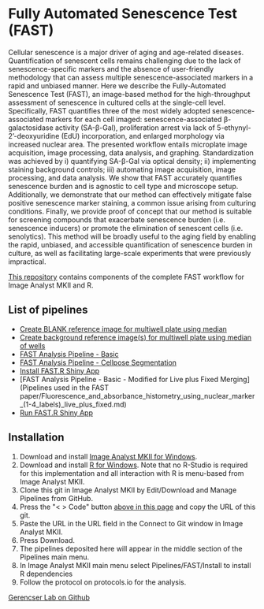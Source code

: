 # Fully Automated Senescence Test (FAST)

Cellular senescence is a major driver of aging and age-related diseases. Quantification of senescent cells remains challenging due to the lack of senescence-specific markers and the absence of user-friendly methodology that can assess multiple senescence-associated markers in a rapid and unbiased manner. Here we describe the Fully-Automated Senescence Test (FAST), an image-based method for the high-throughput assessment of senescence in cultured cells at the single-cell level. Specifically, FAST quantifies three of the most widely adopted senescence-associated markers for each cell imaged: senescence-associated β-galactosidase activity (SA-β-Gal), proliferation arrest via lack of 5-ethynyl-2’-deoxyuridine (EdU) incorporation, and enlarged morphology via increased nuclear area. The presented workflow entails microplate image acquisition, image processing, data analysis, and graphing. Standardization was achieved by i) quantifying SA-β-Gal via optical density; ii) implementing staining background controls; iii) automating image acquisition, image processing, and data analysis. We show that FAST accurately quantifies senescence burden and is agnostic to cell type and microscope setup. Additionally, we demonstrate that our method can effectively mitigate false positive senescence marker staining, a common issue arising from culturing conditions. Finally, we provide proof of concept that our method is suitable for screening compounds that exacerbate senescence burden (i.e. senescence inducers) or promote the elimination of senescent cells (i.e. senolytics). This method will be broadly useful to the aging field by enabling the rapid, unbiased, and accessible quantification of senescence burden in culture, as well as facilitating large-scale experiments that were previously impractical.

[This repository](https://github.com/gerencserlab/FAST/) contains components of the complete FAST workflow for Image Analyst MKII and R.   

## List of pipelines
* [Create BLANK reference image for multiwell plate using median](FAST_-_Create_BLANK_reference_image_for_multiwell_plate_using_median.md)
* [Create background reference image(s) for multiwell plate using median of wells](FAST_-_Create_reference_image_for_multiwell_plate_using_median.md)
* [FAST Analysis Pipeline - Basic](FAST_Analysis_Pipeline_-_basic.md)
* [FAST Analysis Pipeline - Cellpose Segmentation](FAST_Analysis_Pipeline_-_Cellpose.md)
* [Install FAST.R Shiny App](Install_FAST.R.md)
* [FAST Analysis Pipeline - Basic - Modified for Live plus Fixed Merging](Pipelines used in the FAST paper/Fluorescence_and_absorbance_histometry_using_nuclear_marker_(1-4_labels)_live_plus_fixed.md)
* [Run FAST.R Shiny App](Run_FAST.R.md)


## Installation
1. Download and install [Image Analyst MKII for Windows](https://www.imageanalyst.net/downloads/?item=recent/imageanalystMKII64.msi).
2. Download and install [R for Windows](https://cran.r-project.org/bin/windows/base/). Note that no R-Studio is required for this implementation and all interaction with R is menu-based from Image Analyst MKII.
3. Clone this git in Image Analyst MKII by Edit/Download and Manage Pipelines from GitHub. 
4. Press the "< > Code" button [above in this page](https://github.com/gerencserlab/FAST/) and copy the URL of this git.
5. Paste the URL in the URL field in the Connect to Git window in Image Analyst MKII.
6. Press Download.
7. The pipelines deposited here will appear in the middle section of the Pipelines main menu.
8. In Image Analyst MKII main menu select Pipelines/FAST/Install to install R dependencies 
9. Follow the protocol on protocols.io for the analysis.

[Gerencser Lab on Github](https://github.com/gerencserlab)



